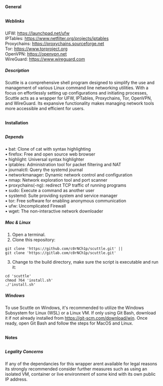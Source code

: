 ##  
#### General
## 
##### Weblinks
UFW: https://launchpad.net/ufw  
IPTables: https://www.netfilter.org/projects/iptables  
Proxychains: https://proxychains.sourceforge.net  
Tor: https://www.torproject.org  
OpenVPN: https://openvpn.net  
WireGuard: https://www.wireguard.com
##### Description
Scuttle is a comprehensive shell program designed to simplify the use and management of
various Linux command line networking utilities. With a focus on effortlessly setting
up configurations and initiating processes, Scuttle acts as a wrapper for UFW, IPTables,
Proxychains, Tor, OpenVPN, and WireGuard. Its expansive functionality makes managing
network tools more accessible and efficient for users.
##
#### Installation
##
##### Depends
• bat: Clone of cat with syntax highlighting  
• firefox: Free and open source web browser  
• highlight: Universal syntax highlighter  
• iptables: Administration tool for packet filtering and NAT  
• journalctl: Query the systemd journal  
• networkmanager: Dynamic network control and configuration  
• nmap: Network exploration tool and port scanner  
• proxychains(-ng): redirect TCP traffic of running programs  
• sudo: Execute a command as another user  
• systemd: Suite providing system and service manager  
• tor: Free software for enabling anonymous communication  
• ufw: Uncomplicated Firewall  
• wget: The non-interactive network downloader
##### Mac & Linux
1. Open a terminal.
2. Clone this repository:
````shell
git clone 'https://github.com/c0rNCh1p/scuttle.git' ||
git clone 'https://gitlab.com/c0rNCh1p/scuttle.git'
````
3. Change to the build directory, make sure the script is executable and run it:
````shell
cd 'scuttle'
chmod 764 'install.sh'
./'install.sh'
````
##### Windows
To use Scuttle on Windows, it's recommended to utilize the Windows Subsystem for Linux 
(WSL) or a Linux VM. If only using Git Bash, download it if not already installed from 
https://git-scm.com/download/win. Once ready, open Git Bash and follow the steps for
MacOS and Linux.
##
#### Notes
##
##### Legality Concerns
If any of the dependancies for this wrapper arent available for legal reasons its
strongly recommended consider further measures such as using an isolated VM,
container or live environment of some kind with its own public IP address.
##
